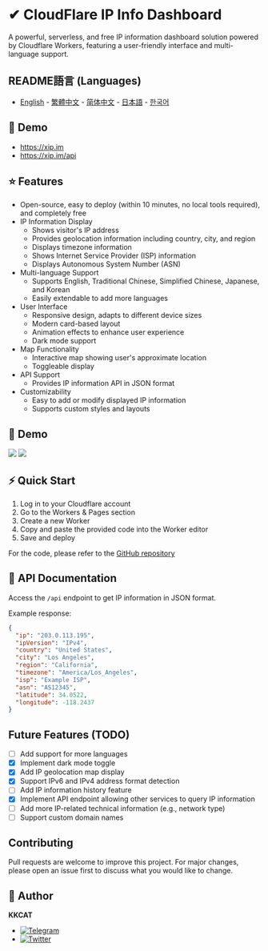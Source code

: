 # ✔ CloudFlare IP Info Dashboard

A powerful, serverless, and free IP information dashboard solution powered by Cloudflare Workers, featuring a user-friendly interface and multi-language support.

## README語言 (Languages)

- [English](README.md) - [繁體中文](README_zh-TW.md) - [简体中文](README_zh-CN.md) - [日本語](README_ja.md) - [한국어](README_ko.md)

## 📱 Demo

- https://xip.im
- https://xip.im/api

## ⭐ Features

- Open-source, easy to deploy (within 10 minutes, no local tools required), and completely free
- IP Information Display
  - Shows visitor's IP address
  - Provides geolocation information including country, city, and region
  - Displays timezone information
  - Shows Internet Service Provider (ISP) information
  - Displays Autonomous System Number (ASN)
- Multi-language Support
  - Supports English, Traditional Chinese, Simplified Chinese, Japanese, and Korean
  - Easily extendable to add more languages
- User Interface
  - Responsive design, adapts to different device sizes
  - Modern card-based layout
  - Animation effects to enhance user experience
  - Dark mode support
- Map Functionality
  - Interactive map showing user's approximate location
  - Toggleable display
- API Support
  - Provides IP information API in JSON format
- Customizability
  - Easy to add or modify displayed IP information
  - Supports custom styles and layouts

## 👀 Demo

![](https://raw.githubusercontent.com/KKKKKCAT/CF-IPInfo/main/img/CF-IPInfo-1.webp)
![](https://raw.githubusercontent.com/KKKKKCAT/CF-IPInfo/main/img/CF-IPInfo-2.webp)

## ⚡ Quick Start

1. Log in to your Cloudflare account
2. Go to the Workers & Pages section
3. Create a new Worker
4. Copy and paste the provided code into the Worker editor
5. Save and deploy

For the code, please refer to the [GitHub repository](https://github.com/KKKKKCAT/CF-IPInfo/blob/main/CF-IPInfo.js)

## 📄 API Documentation

Access the `/api` endpoint to get IP information in JSON format.

Example response:

```json
{
  "ip": "203.0.113.195",
  "ipVersion": "IPv4",
  "country": "United States",
  "city": "Los Angeles",
  "region": "California",
  "timezone": "America/Los_Angeles",
  "isp": "Example ISP",
  "asn": "AS12345",
  "latitude": 34.0522,
  "longitude": -118.2437
}
```

## Future Features (TODO)

- [ ] Add support for more languages
- [x] Implement dark mode toggle
- [x] Add IP geolocation map display
- [x] Support IPv6 and IPv4 address format detection
- [ ] Add IP information history feature
- [x] Implement API endpoint allowing other services to query IP information
- [ ] Add more IP-related technical information (e.g., network type)
- [ ] Support custom domain names

## Contributing

Pull requests are welcome to improve this project. For major changes, please open an issue first to discuss what you would like to change.

## 👤 Author

**KKCAT**

- [![Telegram](https://img.shields.io/badge/-Telegram-2CA5E0?style=flat-square&logo=telegram&logoColor=white)](https://t.me/kkkkkcat)
- [![Twitter](https://img.shields.io/badge/Twitter-Follow-1DA1F2?style=flat&logo=twitter)](https://x.com/kcat88888)
